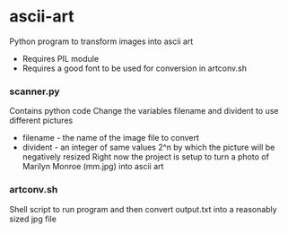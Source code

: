 # ascii-art
Python program to transform images into ascii art
* Requires PIL module
* Requires a good font to be used for conversion in artconv.sh

### scanner.py
Contains python code
Change the variables filename and divident to use different pictures
* filename - the name of the image file to convert
* divident - an integer of same values 2^n by which the picture will be negatively resized
Right now the project is setup to turn a photo of Marilyn Monroe (mm.jpg) into ascii art

### artconv.sh
Shell script to run program and then convert output.txt into a reasonably sized jpg file